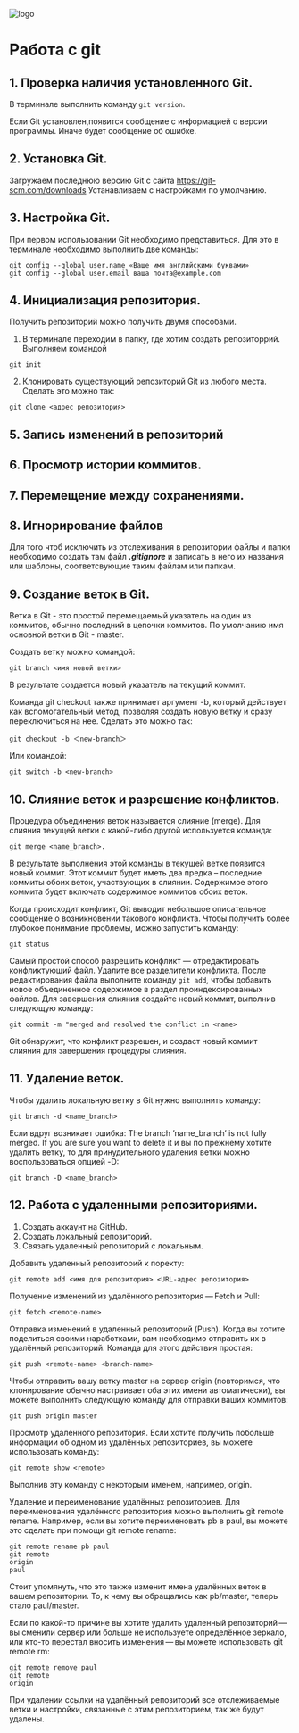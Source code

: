 ![logo](logo.jpg)
# Работа с git
## 1. Проверка наличия установленного Git.
В терминале выполнить команду `git version`.

Если Git  установлен,появится сообщение с информацией о версии программы. Иначе будет сообщение об ошибке.

## 2. Установка Git.
Загружаем последнюю версию Git с сайта https://git-scm.com/downloads
Устанавливаем с настройками по умолчанию.

## 3. Настройка Git.
При первом использовании Git необходимо представиться. Для это в терминале необходимо выполнить две команды: 
```
git config --global user.name «Ваше имя английскими буквами»
git config --global user.email ваша почта@example.com
```

## 4. Инициализация репозитория.
Получить репозиторий можно получить двумя способами.
1. В терминале переходим в папку, где хотим создать репозиторрий. Выполняем командой
```
git init
```
2. Клонировать существующий репозиторий Git из любого места. Сделать это можно так:
```
git clone <адрес репозитория>
```

## 5. Запись изменений в репозиторий
## 6. Просмотр истории коммитов.
## 7. Перемещение между сохранениями.

## 8. Игнорирование файлов
Для того чтоб исключить из отслеживания в репозитории файлы и папки необходимо создать там файл ***.gitignore*** и записать в него их названия или шаблоны, соответсвующие таким файлам или папкам.

## 9. Создание веток в Git.
Ветка в Git - это простой перемещаемый указатель на один из коммитов, обычно последний в цепочки коммитов.
По умолчанию имя основной ветки в Git - master.

Создать ветку можно командой: 
```
git branch <имя новой ветки>
```
В результате создается новый указатель на текущий коммит.

Команда git checkout также принимает аргумент -b, который действует как вспомогательный метод, позволяя создать новую ветку и сразу переключиться на нее.  Сделать это можно так:
```
git checkout -b ＜new-branch＞
```
Или командой:
```
git switch -b <new-branch>
```
## 10. Слияние веток и разрешение конфликтов.

Процедура объединения веток называется слияние (merge).
Для слияния текущей ветки с какой-либо другой используется команда:
```
git merge <name_branch>.
```
В результате выполнения этой команды в текущей ветке появится новый коммит. Этот коммит будет иметь два предка – последние коммиты обоих веток, участвующих в слиянии. Содержимое этого коммита будет включать содержимое коммитов обоих веток.

Когда происходит конфликт, Git выводит небольшое описательное сообщение о возникновении такового конфликта. Чтобы получить более глубокое понимание проблемы, можно запустить команду:
```
git status
```
Самый простой способ разрешить конфликт — отредактировать конфликтующий файл. Удалите все разделители конфликта. 
После редактирования файла выполните команду ```git add```, чтобы добавить новое объединенное содержимое в раздел проиндексированных файлов. Для завершения слияния создайте новый коммит, выполнив следующую команду:

```
git commit -m "merged and resolved the conflict in <name>
```
Git обнаружит, что конфликт разрешен, и создаст новый коммит слияния для завершения процедуры слияния.

## 11. Удаление веток.

Чтобы удалить локальную ветку в Git нужно выполнить команду:
```
git branch -d <name_branch>
```
Если вдруг возникает ошибка: The branch ’name_branch’ is not fully merged. If you are sure you want to delete it и вы по прежнему хотите удалить ветку, то для принудительного удаления ветки можно воспользоваться опцией -D:
```
git branch -D <name_branch>
```
## 12. Работа с удаленными репозиториями.

1. Создать аккаунт на GitHub.
2. Создать локальный репозиторий.
3. Связать удаленный репозиторий с локальным.

Добавить удаленный репозиторий к поректу:
```
git remote add <имя для репозитория> <URL-адрес репозитория>
```
Получение изменений из удалённого репозитория — Fetch и Pull:
```
git fetch <remote-name>
```
Отправка изменений в удаленный репозиторий (Push).
Когда вы хотите поделиться своими наработками, вам необходимо отправить их в удалённый репозиторий. Команда для этого действия простая: 
```
git push <remote-name> <branch-name>
```
Чтобы отправить вашу ветку master на сервер origin (повторимся, что клонирование обычно настраивает оба этих имени автоматически), вы можете выполнить следующую команду для отправки ваших коммитов:
```
git push origin master
```
Просмотр удаленного репозитория.
Если хотите получить побольше информации об одном из удалённых репозиториев, вы можете использовать команду:
```
git remote show <remote>
```
Выполнив эту команду с некоторым именем, например, origin.

Удаление и переименование удалённых репозиториев.
Для переименования удалённого репозитория можно выполнить git remote rename. Например, если вы хотите переименовать pb в paul, вы можете это сделать при помощи git remote rename:
```
git remote rename pb paul
git remote
origin
paul
```
Стоит упомянуть, что это также изменит имена удалённых веток в вашем репозитории. То, к чему вы обращались как pb/master, теперь стало paul/master.

Если по какой-то причине вы хотите удалить удаленный репозиторий — вы сменили сервер или больше не используете определённое зеркало, или кто-то перестал вносить изменения — вы можете использовать git remote rm:
```
git remote remove paul
git remote
origin
```
При удалении ссылки на удалённый репозиторий все отслеживаемые ветки и настройки, связанные с этим репозиторием, так же будут удалены.